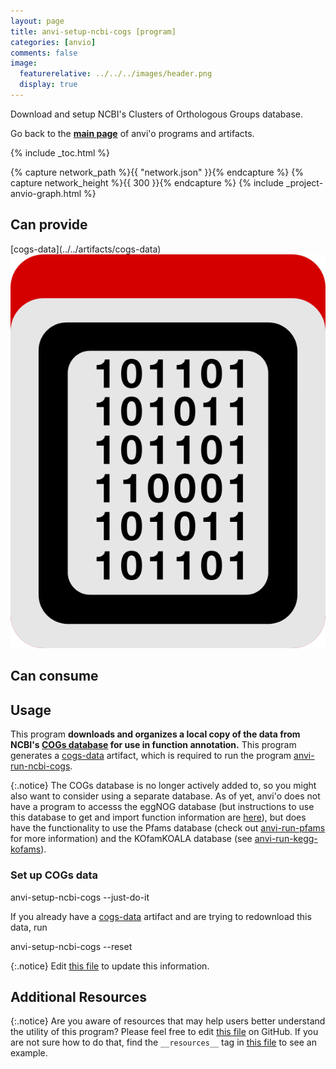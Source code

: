 ```yaml
---
layout: page
title: anvi-setup-ncbi-cogs [program]
categories: [anvio]
comments: false
image:
  featurerelative: ../../../images/header.png
  display: true
---
```


Download and setup NCBI&#x27;s Clusters of Orthologous Groups database.

Go back to the **[main page](../../)** of anvi'o programs and artifacts.


{% include _toc.html %}
<div id="svg" class="subnetwork"></div>
{% capture network_path %}{{ "network.json" }}{% endcapture %}
{% capture network_height %}{{ 300 }}{% endcapture %}
{% include _project-anvio-graph.html %}


## Can provide

<p style="text-align: left" markdown="1"><span class="artifact-p">[cogs-data](../../artifacts/cogs-data) <img src="../../images/icons/DATA.png" class="artifact-icon-mini" /></span></p>

## Can consume

<p style="text-align: left" markdown="1"></p>

## Usage


This program **downloads and organizes a local copy of the data from NCBI's [COGs database](https://www.ncbi.nlm.nih.gov/pmc/articles/PMC102395/) for use in function annotation.** This program generates a <span class="artifact-n">[cogs-data](/help/7/artifacts/cogs-data)</span> artifact, which is required to run the program <span class="artifact-n">[anvi-run-ncbi-cogs](/help/7/programs/anvi-run-ncbi-cogs)</span>. 

{:.notice}
The COGs database is no longer actively added to, so you might also want to consider using a separate database. As of yet, anvi'o does not have a program to accesss the eggNOG database (but instructions to use this database to get and import function information are [here](http://merenlab.org/2016/06/18/importing-functions/#eggnog-database--emapper)), but does have the functionality to use the Pfams database (check out <span class="artifact-n">[anvi-run-pfams](/help/7/programs/anvi-run-pfams)</span> for more information) and the KOfamKOALA database (see <span class="artifact-n">[anvi-run-kegg-kofams](/help/7/programs/anvi-run-kegg-kofams)</span>). 

### Set up COGs data
<div class="codeblock" markdown="1">
anvi&#45;setup&#45;ncbi&#45;cogs &#45;&#45;just&#45;do&#45;it
</div>

If you already have a <span class="artifact-n">[cogs-data](/help/7/artifacts/cogs-data)</span> artifact and are trying to redownload this data, run 

<div class="codeblock" markdown="1">
anvi&#45;setup&#45;ncbi&#45;cogs &#45;&#45;reset
</div>


{:.notice}
Edit [this file](https://github.com/merenlab/anvio/tree/master/anvio/docs/programs/anvi-setup-ncbi-cogs.md) to update this information.


## Additional Resources



{:.notice}
Are you aware of resources that may help users better understand the utility of this program? Please feel free to edit [this file](https://github.com/merenlab/anvio/tree/master/bin/anvi-setup-ncbi-cogs) on GitHub. If you are not sure how to do that, find the `__resources__` tag in [this file](https://github.com/merenlab/anvio/blob/master/bin/anvi-interactive) to see an example.
